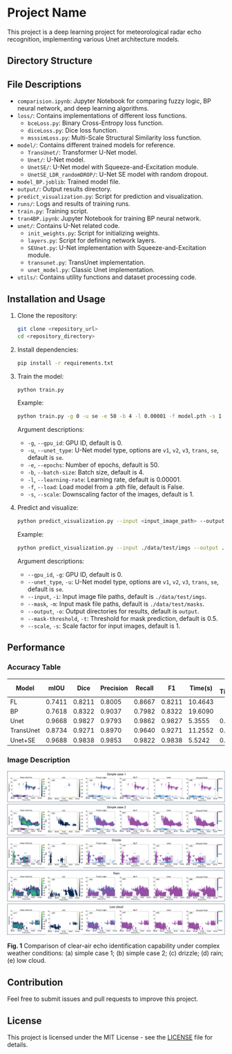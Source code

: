 # Project Name

This project is a deep learning project for meteorological radar echo recognition, implementing various Unet architecture models.

## Directory Structure

## File Descriptions

- `comparision.ipynb`: Jupyter Notebook for comparing fuzzy logic, BP neural network, and deep learning algorithms.
- `loss/`: Contains implementations of different loss functions.
  - `bceLoss.py`: Binary Cross-Entropy loss function.
  - `diceLoss.py`: Dice loss function.
  - `msssimLoss.py`: Multi-Scale Structural Similarity loss function.
- `model/`: Contains different trained models for reference.
  - `TransUnet/`: Transformer U-Net model.
  - `Unet/`: U-Net model.
  - `UnetSE/`: U-Net model with Squeeze-and-Excitation module.
  - `UnetSE_LDR_randomDROP/`: U-Net SE model with random dropout.
- `model_BP.joblib`: Trained model file.
- `output/`: Output results directory.
- `predict_visualization.py`: Script for prediction and visualization.
- `runs/`: Logs and results of training runs.
- `train.py`: Training script.
- `tran4BP.ipynb`: Jupyter Notebook for training BP neural network.
- `unet/`: Contains U-Net related code.
  - `init_weights.py`: Script for initializing weights.
  - `layers.py`: Script for defining network layers.
  - `SEUnet.py`: U-Net implementation with Squeeze-and-Excitation module.
  - `transunet.py`: TransUnet implementation.
  - `unet_model.py`: Classic Unet implementation.
- `utils/`: Contains utility functions and dataset processing code.

## Installation and Usage

1. Clone the repository:
    ```sh
    git clone <repository_url>
    cd <repository_directory>
    ```

2. Install dependencies:
    ```sh
    pip install -r requirements.txt
    ```

3. Train the model:
    ```sh
    python train.py
    ```

    Example:
    ```sh
    python train.py -g 0 -u se -e 50 -b 4 -l 0.00001 -f model.pth -s 1
    ```

    Argument descriptions:
    - `-g`, `--gpu_id`: GPU ID, default is 0.
    - `-u`, `--unet_type`: U-Net model type, options are `v1`, `v2`, `v3`, `trans`, `se`, default is `se`.
    - `-e`, `--epochs`: Number of epochs, default is 50.
    - `-b`, `--batch-size`: Batch size, default is 4.
    - `-l`, `--learning-rate`: Learning rate, default is 0.00001.
    - `-f`, `--load`: Load model from a .pth file, default is False.
    - `-s`, `--scale`: Downscaling factor of the images, default is 1.

4. Predict and visualize:
    ```sh
    python predict_visualization.py --input <input_image_path> --output <output_directory>
    ```

    Example:
    ```sh
    python predict_visualization.py --input ./data/test/imgs --output ./output
    ```

    Argument descriptions:
    - `--gpu_id`, `-g`: GPU ID, default is 0.
    - `--unet_type`, `-u`: U-Net model type, options are `v1`, `v2`, `v3`, `trans`, `se`, default is `se`.
    - `--input`, `-i`: Input image file paths, default is `./data/test/imgs`.
    - `--mask`, `-m`: Input mask file paths, default is `./data/test/masks`.
    - `--output`, `-o`: Output directories for results, default is `output`.
    - `--mask-threshold`, `-t`: Threshold for mask prediction, default is 0.5.
    - `--scale`, `-s`: Scale factor for input images, default is 1.

## Performance

### Accuracy Table

| Model        | mIOU   | Dice   | Precision | Recall | F1     | Time(s) | GPU Time(s) |
|--------------|--------|--------|-----------|--------|--------|---------|-------------|
| FL           | 0.7411 | 0.8211 | 0.8005    | 0.8667 | 0.8211 | 10.4643 |             |
| BP           | 0.7618 | 0.8322 | 0.9037    | 0.7982 | 0.8322 | 19.6090 |             |
| Unet         | 0.9668 | 0.9827 | 0.9793    | 0.9862 | 0.9827 | 5.3555  | 0.4815      |
| TransUnet    | 0.8734 | 0.9271 | 0.8970    | 0.9640 | 0.9271 | 11.2552 | 0.5297      |
| Unet+SE      | 0.9688 | 0.9838 | 0.9853    | 0.9822 | 0.9838 | 5.5242  | 0.5022      |

### Image Description

![Fig. 1](figure/fig1.png)

**Fig. 1** Comparison of clear-air echo identification capability under complex weather conditions: (a) simple case 1; (b) simple case 2; (c) drizzle; (d) rain; (e) low cloud.

## Contribution

Feel free to submit issues and pull requests to improve this project.

## License

This project is licensed under the MIT License - see the [LICENSE](http://_vscodecontentref_/#%7B%22uri%22%3A%7B%22%24mid%22%3A1%2C%22fsPath%22%3A%22f%3A%5C%5CWorkspace%5C%5CProjects%5C%5C%E6%B0%94%E8%B1%A1%E5%B1%80%E6%8A%80%E8%83%BD%E5%A4%A7%E8%B5%9B%5C%5CKa%20Radar%20Meteorological%20Echo%20Identification%5C%5CLICENSE%22%2C%22_sep%22%3A1%2C%22path%22%3A%22%2FF%3A%2FWorkspace%2FProjects%2F%E6%B0%94%E8%B1%A1%E5%B1%80%E6%8A%80%E8%83%BD%E5%A4%A7%E8%B5%9B%2FKa%20Radar%20Meteorological%20Echo%20Identification%2FLICENSE%22%2C%22scheme%22%3A%22file%22%7D%7D) file for details.